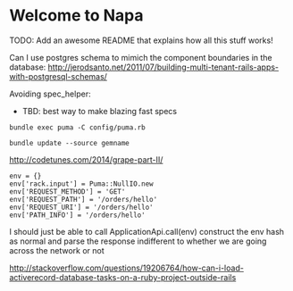# Welcome to Napa

TODO: Add an awesome README that explains how all this stuff works!

Can I use postgres schema to mimich the component boundaries in the database:
http://jerodsanto.net/2011/07/building-multi-tenant-rails-apps-with-postgresql-schemas/

Avoiding spec_helper:
- TBD: best way to make blazing fast specs

`bundle exec puma -C config/puma.rb`

`bundle update --source gemname`

http://codetunes.com/2014/grape-part-II/

```
env = {}
env['rack.input'] = Puma::NullIO.new
env['REQUEST_METHOD'] = 'GET'
env['REQUEST_PATH'] = '/orders/hello'
env['REQUEST_URI'] = '/orders/hello'
env['PATH_INFO'] = '/orders/hello'

```

I should just be able to call ApplicationApi.call(env)
construct the env hash as normal
and parse the response indifferent to whether we are going
across the network or not


http://stackoverflow.com/questions/19206764/how-can-i-load-activerecord-database-tasks-on-a-ruby-project-outside-rails
